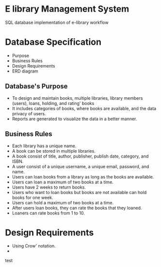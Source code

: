 # E library Management System

SQL database implementation of e-library workflow

# Database Specification

* Purpose
* Business Rules
* Design Requirements
* ERD diagram

## Database's Purpose

* To design and maintain books, multiple libraries, library members (users), loans, holding, and rating' books
* It includes categories of books, where books are available, and the data privacy of users.
* Reports are generated to visualize the data in a better manner.

## Business Rules

* Each library has a unique name.
* A book can be stored in multiple libraries.
* A book consist of title, author, publisher, publish date, category, and ISBN.
* A user consist of a unique username, a unique email, password, and name.
* Users can loan books from a library as long as the books are available.
* Users can loan a maximum of two books at a time.
* Users have 2 weeks to return books.
* Users who want to loan books but books are not available can hold books for one week.
* Users can hold a maximum of two books at a time.
* After users loan books, they can rate the books that they loaned.
* Loaners can rate books from 1 to 10.

# Design Requirements

* Using Crow' notation.
* 
test




